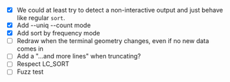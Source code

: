 * [x] We could at least try to detect a non-interactive output and just behave
      like regular `sort`.
* [x] Add --uniq --count mode
* [x] Add sort by frequency mode
* [ ] Redraw when the terminal geometry changes, even if no new data comes in
* [ ] Add a "...and <N> more lines" when truncating?
* [ ] Respect LC_SORT
* [ ] Fuzz test
